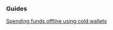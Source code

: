 ### Guides

[Spending funds offline using cold wallets](https://github.com/coolsnady/hcwallet/tree/master/docs/offline_wallets.md)
